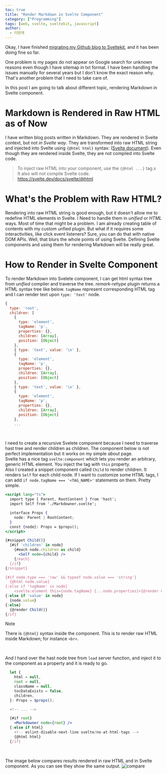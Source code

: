```yaml
---
toc: true
title: "Render Markdown in Svelte Component"
category: ["Programming"]
tags: [web, svelte, sveltekit, javascript]
author:
  - 이현재
---
```


Okay, I have finished [migrating my Github blog to Sveltekit][migrate-blog-to-sveltekit],
and it has been doing fine so far.

One problem is my pages do not appear on Google search for unknown reasons
even though I have sitemap in txt format.
I have been handling the issues manually for several years but I don't know the exact reason why.
That's another problem that I need to take care of.

In this post I am going to talk about different topic, rendering Markdown in Svelte component.

# Markdown is Rendered in Raw HTML as of Now
I have written blog posts written in Markdown. They are rendered in Svelte context,
but not *in Svelte way*. They are transformed into raw HTML string and injected into Svelte
using `{@html html}` syntax: ([Svelte document][svelte-html-syntax]).
Even though they are rendered inside Svelte, they are not compiled into Svelte code.

>To inject raw HTML into your component, use the `{@html ...}` tag.x\
>It also will not compile Svelte code.\
><https://svelte.dev/docs/svelte/@html>

# What's the Problem with Raw HTML?

Rendering into raw HTML string is good enough, but it doesn't allow me to redefine HTML elements in Svelte.
I Need to handle them in *unified* or *HTML* ways.
Most of time that might be a problem. I am already creating table of contents with my custom unfied plugin.
But what if it requires some interactivities, like click event listeners?
Sure, you can do that with native DOM APIs. Well, that blurs the whole points of using Svelte.
Defining Svelte components and using them for rendering Markdown will be really great.

# How to Render in Svelte Component
To render Markdown into Svelete component, I can get html syntax tree from *unified* compiler and traverse the tree. *remark-rehype* plugin returns a HTML syntax tree like below.
`tagName` represent corresponding HTML tag and I can render text upon `type: 'text'` node.
```js
{
  type: 'root',
  children: [
    {
      type: 'element',
      tagName: 'p',
      properties: {},
      children: [Array],
      position: [Object]
    },
    { type: 'text', value: '\n' },
    {
      type: 'element',
      tagName: 'p',
      properties: {},
      children: [Array],
      position: [Object]
    },
    { type: 'text', value: '\n' },
    {
      type: 'element',
      tagName: 'p',
      properties: {},
      children: [Array],
      position: [Object]
    },
    ...
```

<br>

I need to create a recursive Svelete component because I need to traverse hast tree and render children as children. The component below is not perfect implementation but it works on my simple *about* page.\
Svelte has a nice tag `svelte:component` which lets you render an arbitrary, generic HTML element. You inject the tag with `this` property.\
Also I created a snippet component called `Child` to render children. It renders `Self` for each child node.
If I want to customize some HTML tags, I can add `if node.tagName === '<TAG_NAME>'` statements on them. Pretty simple.
```jsx
<script lang="ts">
  import type { Parent, RootContent } from 'hast';
  import Self from './Markdowner.svelte';

  interface Props {
    node: Parent | RootContent;
  }
  const {node}: Props = $props();
</script>

{#snippet Child()}
  {#if 'children' in node}
    {#each node.children as child}
      <Self node={child} />
    {/each}
  {/if}
{/snippet}

{#if node.type === 'raw' && typeof node.value === 'string'}
  {@html node.value}
{:else if 'tagName' in node}
    <svelte:element this={node.tagName} {...node.properties}>{@render Child()}</svelte:element>
{:else if 'value' in node}
  {node.value}
{:else}
  {@render Child()}
{/if}
```

>[!note]
>There is `{@html}` syntax inside the component. This is to render raw HTML inside Markdown; for instance `<br>`.

<br>

And I hand over the hast node tree from `load` server function,
and inject it to the component as a property and it is ready to go.

```jsx
  let {
    html = null,
    root = null,
    className = null,
    tocDataExists = false,
    children,
  }: Props = $props();

  <!-- ... -->

  {#if root}
    <Markdowner node={root} />
  {:else if html}
    <!-- eslint-disable-next-line svelte/no-at-html-tags -->
    {@html html}
  {/if}
```

<br>

The image below compares results rendered in raw HTML and in Svelte component.
As you can see they show the same output.
![compare](/img/2025-09-21-en-render-markdown-in-svelte/compare.png)

[migrate-blog-to-sveltekit]: /tags/#migrate-blog-to-sveltekit
[svelte-html-syntax]: https://svelte.dev/docs/svelte/@html
